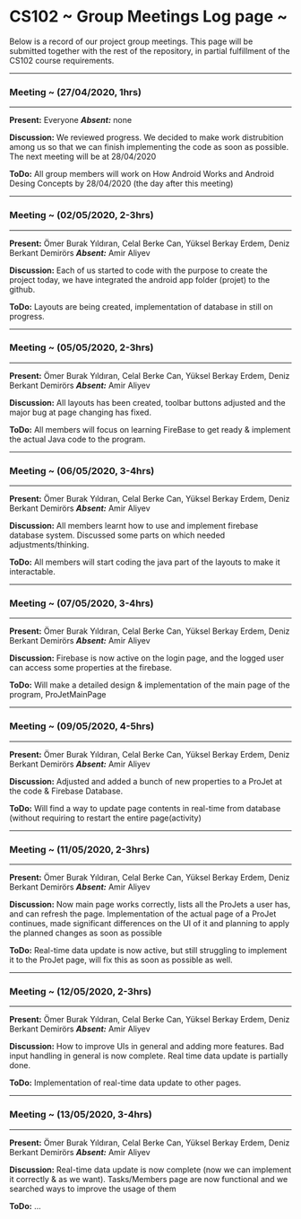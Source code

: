 # CS102 ~ Group Meetings Log page ~

Below is a record of our project group meetings. This page will be submitted together with the rest of the repository, in partial fulfillment of the CS102 course requirements.

****
### Meeting ~ (27/04/2020, 1hrs)
****
**Present:** Everyone   _**Absent:**_  none

**Discussion:** 
We reviewed progress. We decided to make work distrubition among us so that we can finish implementing the code as soon as possible. The next meeting will be at 28/04/2020

**ToDo:** All group members will work on How Android Works and Android Desing Concepts by 28/04/2020 (the day after this meeting)

****
### Meeting ~ (02/05/2020, 2-3hrs)
****
**Present:** Ömer Burak Yıldıran, Celal Berke Can, Yüksel Berkay Erdem, Deniz Berkant Demirörs   _**Absent:**_  Amir Aliyev

**Discussion:** 
Each of us started to code with the purpose to create the project today, we have integrated the android app folder (projet) to the github.

**ToDo:** Layouts are being created, implementation of database in still on progress.

****
### Meeting ~ (05/05/2020, 2-3hrs)
****
**Present:** Ömer Burak Yıldıran, Celal Berke Can, Yüksel Berkay Erdem, Deniz Berkant Demirörs   _**Absent:**_  Amir Aliyev

**Discussion:** 
All layouts has been created, toolbar buttons adjusted and the major bug at page changing has fixed.

**ToDo:** All members will focus on learning FireBase to get ready & implement the actual Java code to the program.

****
### Meeting ~ (06/05/2020, 3-4hrs)
****
**Present:** Ömer Burak Yıldıran, Celal Berke Can, Yüksel Berkay Erdem, Deniz Berkant Demirörs   _**Absent:**_  Amir Aliyev

**Discussion:** 
All members learnt how to use and implement firebase database system. Discussed some parts on which needed adjustments/thinking.

**ToDo:** All members will start coding the java part of the layouts to make it interactable.

****
### Meeting ~ (07/05/2020, 3-4hrs)
****
**Present:** Ömer Burak Yıldıran, Celal Berke Can, Yüksel Berkay Erdem, Deniz Berkant Demirörs   _**Absent:**_  Amir Aliyev

**Discussion:** 
Firebase is now active on the login page, and the logged user can access some properties at the firebase.

**ToDo:** Will make a detailed design & implementation of the main page of the program, ProJetMainPage

****
### Meeting ~ (09/05/2020, 4-5hrs)
****
**Present:** Ömer Burak Yıldıran, Celal Berke Can, Yüksel Berkay Erdem, Deniz Berkant Demirörs   _**Absent:**_  Amir Aliyev

**Discussion:** 
Adjusted and added a bunch of new properties to a ProJet at the code & Firebase Database.

**ToDo:** Will find a way to update page contents in real-time from database (without requiring to restart the entire page(activity)

****
### Meeting ~ (11/05/2020, 2-3hrs)
****
**Present:** Ömer Burak Yıldıran, Celal Berke Can, Yüksel Berkay Erdem, Deniz Berkant Demirörs   _**Absent:**_  Amir Aliyev

**Discussion:** 
Now main page works correctly, lists all the ProJets a user has, and can refresh the page. Implementation of the actual page of a ProJet continues, made significant differences on the UI of it and planning to apply the planned changes as soon as possible

**ToDo:** Real-time data update is now active, but still struggling to implement it to the ProJet page, will fix this as soon as possible as well.

****
### Meeting ~ (12/05/2020, 2-3hrs)
****
**Present:** Ömer Burak Yıldıran, Celal Berke Can, Yüksel Berkay Erdem, Deniz Berkant Demirörs   _**Absent:**_  Amir Aliyev

**Discussion:** 
How to improve UIs in general and adding more features. Bad input handling in general is now complete. Real time data update is partially done.

**ToDo:** Implementation of real-time data update to other pages.

****
### Meeting ~ (13/05/2020, 3-4hrs)
****
**Present:** Ömer Burak Yıldıran, Celal Berke Can, Yüksel Berkay Erdem, Deniz Berkant Demirörs   _**Absent:**_  Amir Aliyev

**Discussion:** 
Real-time data update is now complete (now we can implement it correctly & as we want). Tasks/Members page are now functional and we searched ways to improve the usage of them

**ToDo:** ...



